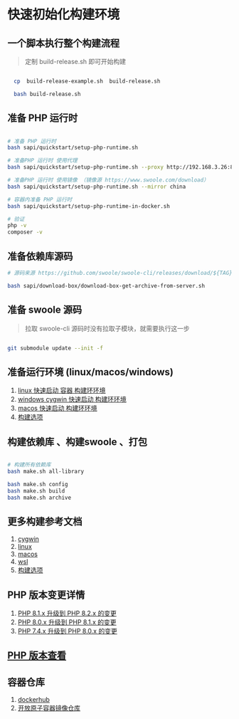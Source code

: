 # 快速初始化构建环境

## 一个脚本执行整个构建流程

> 定制 build-release.sh 即可开始构建

```bash

  cp  build-release-example.sh  build-release.sh

  bash build-release.sh

```

## 准备 PHP 运行时

```bash

# 准备 PHP 运行时
bash sapi/quickstart/setup-php-runtime.sh

# 准备PHP 运行时 使用代理
bash sapi/quickstart/setup-php-runtime.sh --proxy http://192.168.3.26:8015

# 准备PHP 运行时 使用镜像 （镜像源 https://www.swoole.com/download）
bash sapi/quickstart/setup-php-runtime.sh --mirror china

# 容器内准备 PHP 运行时
bash sapi/quickstart/setup-php-runtime-in-docker.sh

# 验证
php -v
composer -v

```

## 准备依赖库源码

```bash
# 源码来源 https://github.com/swoole/swoole-cli/releases/download/${TAG}/all-deps.zip

bash sapi/download-box/download-box-get-archive-from-server.sh

```

## 准备 swoole 源码

> 拉取 swoole-cli 源码时没有拉取子模块，就需要执行这一步

```bash

git submodule update --init -f

```

## 准备运行环境 (linux/macos/windows)

1. [ linux 快速启动 容器 构建环环境 ](linux/README.md)
1. [ windows cygwin 快速启动 构建环环境 ](windows/README.md)
1. [ macos 快速启动 构建环环境 ](macos/README.md)
1. [ 构建选项 ](../../docs/options.md)

## 构建依赖库 、构建swoole 、打包

```bash

# 构建所有依赖库
bash make.sh all-library

bash make.sh config
bash make.sh build
bash make.sh archive

```

## 更多构建参考文档

1. [cygwin](../../docs/Cygwin.md)
1. [linux](../../docs/linux.md)
1. [macos](../../docs/macOS.md)
1. [wsl](../../docs/wsl.md)
1. [构建选项](../../docs/options.md)

## PHP 版本变更详情

1. [PHP 8.1.x 升级到 PHP 8.2.x  的变更](https://www.php.net/manual/zh/migration82.php)
1. [PHP 8.0.x 升级到 PHP 8.1.x  的变更](https://www.php.net/manual/zh/migration81.php)
1. [PHP 7.4.x 升级到 PHP 8.0.x  的变更](https://www.php.net/manual/zh/migration80.php)

## [PHP 版本查看](https://github.com/php/php-src/tags)

## 容器仓库

1. [dockerhub](https://hub.docker.com/search?image_filter=official)
1. [开放原子容器镜像仓库](https://hub.atomgit.com/)
